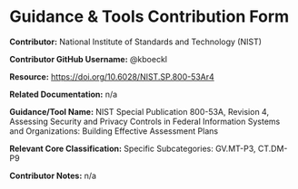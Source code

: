# Guidance & Tools Contribution Form

**Contributor:** National Institute of Standards and Technology (NIST)

**Contributor GitHub Username:** @kboeckl

**Resource:** https://doi.org/10.6028/NIST.SP.800-53Ar4

**Related Documentation:** n/a

**Guidance/Tool Name:** NIST Special Publication 800-53A, Revision 4, Assessing Security and Privacy Controls in Federal Information Systems and Organizations: Building Effective Assessment Plans

**Relevant Core Classification:** Specific Subcategories: GV.MT-P3, CT.DM-P9

**Contributor Notes:** n/a
